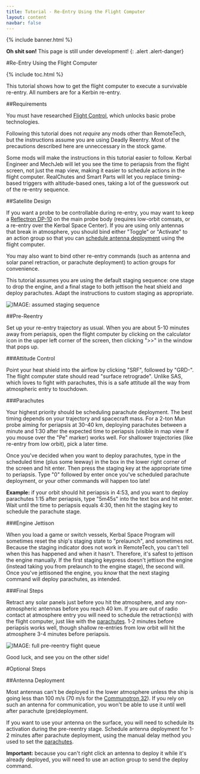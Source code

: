 ```yaml
---
title: Tutorial - Re-Entry Using the Flight Computer
layout: content
navbar: false
---
```


{% include banner.html %}

**Oh shit son!** This page is still under development!
{: .alert .alert-danger}

#Re-Entry Using the Flight Computer

{% include toc.html %}

This tutorial shows how to get the flight computer to execute a survivable re-entry. All numbers are for a Kerbin re-entry.

##Requirements

You must have researched [Flight Control](http://wiki.kerbalspaceprogram.com/wiki/Flight_Control), which unlocks basic probe technologies.

Following this tutorial does not *require* any mods other than RemoteTech, but the instructions assume you are using Deadly Reentry. Most of the precautions described here are unneccessary in the stock game.

Some mods will make the instructions in this tutorial easier to follow. Kerbal Engineer and MechJeb will let you see the time to periapsis from the flight screen, not just the map view, making it easier to schedule actions in the flight computer. RealChutes and Smart Parts will let you replace timing-based triggers with altitude-based ones, taking a lot of the guesswork out of the re-entry sequence.

##Satellite Design

If you want a probe to be controllable during re-entry, you may want to keep a [Reflectron DP-10](../../guide/parts/#reflectron-dp-10) on the main probe body (requires low-orbit comsats, or a re-entry over the Kerbal Space Center). If you are using only antennas that break in atmosphere, you should bind either "Toggle" or "Activate" to an action group so that you can [schedule antenna deployment](#antenna-deployment) using the flight computer.

You may also want to bind other re-entry commands (such as antenna and solar panel retraction, or parachute deployment) to action groups for convenience.

This tutorial assumes you are using the default staging sequence: one stage to drop the engine, and a final stage to both jettison the heat shield and deploy parachutes. Adapt the instructions to custom staging as appropriate.

![IMAGE: assumed staging sequence](staging_reentry.png)

##Pre-Reentry

Set up your re-entry trajectory as usual. When you are about 5-10 minutes away from periapsis, open the flight computer by clicking on the calculator icon in the upper left corner of the screen, then clicking ">>" in the window that pops up.

###Attitude Control

Point your heat shield into the airflow by clicking "SRF", followed by "GRD-". The flight computer state should read "surface retrograde". Unlike SAS, which loves to fight with parachutes, this is a safe attitude all the way from atmospheric entry to touchdown.

###Parachutes

Your highest priority should be scheduling parachute deployment. The best timing depends on your trajectory and spacecraft mass. For a 2-ton Mun probe aiming for periapsis at 30-40 km, deploying parachutes between a minute and 1:30 after the expected time to periapsis (visible in map view if you mouse over the "Pe" marker) works well. For shallower trajectories (like re-entry from low orbit), pick a later time.

Once you've decided when you want to deploy parachutes, type in the scheduled time (plus some leeway) in the box in the lower right corner of the screen and hit enter. Then press the staging key at the appropriate time to periapsis. Type "0" followed by enter once you've scheduled parachute deployment, or your other commands will happen too late!

**Example:** if your orbit should hit periapsis in 4:53, and you want to deploy parachutes 1:15 after periapsis, type "5m45s" into the text box and hit enter. Wait until the time to periapsis equals 4:30, then hit the staging key to schedule the parachute stage.

###Engine Jettison

When you load a game or switch vessels, Kerbal Space Program will sometimes reset the ship's staging state to "prelaunch", and sometimes not. Because the staging indicator does not work in RemoteTech, you can't tell when this has happened and when it hasn't. Therefore, it's safest to jettison the engine manually. If the first staging keypress doesn't jettison the engine (instead taking you from prelaunch to the engine stage), the second will. Once you've jettisoned the engine, you *know* that the next staging command will deploy parachutes, as intended.

###Final Steps

Retract any solar panels just before you hit the atmosphere, and any non-atmospheric antennas before you reach 40 km. If you are out of radio contact at atmosphere entry you will need to schedule the retraction(s) with the flight computer, just like with the [parachutes](#parachutes). 1-2 minutes before periapsis works well, though shallow re-entries from low orbit will hit the atmosphere 3-4 minutes before periapsis.

![IMAGE: full pre-reentry flight queue](queue_reentry.png)

Good luck, and see you on the other side!

#Optional Steps

##Antenna Deployment

Most antennas can't be deployed in the lower atmosphere unless the ship is going less than 100 m/s (70 m/s for the [Communotron 32](../../guide/parts/#communotron-32)). If you rely on such an antenna for communication, you won't be able to use it until well after parachute (pre)deployment. 

If you want to use your antenna on the surface, you will need to schedule its activation during the pre-reentry stage. Schedule antenna deployment for 1-2 minutes after parachute deployment, using the manual delay method you used to set the [parachutes](#parachutes).

**Important:** because you can't right click an antenna to deploy it while it's already deployed, you will need to use an action group to send the deploy command.

